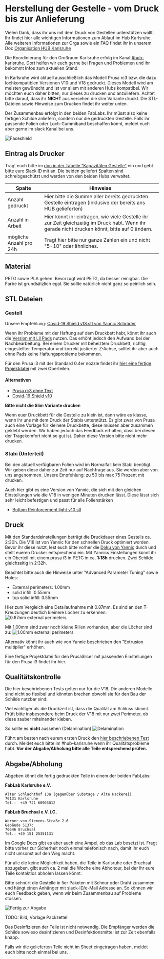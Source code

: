 # Herstellung der Gestelle - vom Druck bis zur Anlieferung
Vielen Dank, dass ihr uns mit dem Druck von Gestellen unterstützen wollt. Ihr findet hier alle wichtigen Informationen zum Ablauf im Hub Karlsruhe.
Alle weiteren Informationen zur Orga sowie ein FAQ findet ihr in unserem Doc [Organisation HUB Karlsruhe](https://docs.google.com/spreadsheets/d/1wsZU-VTYREOStcnClETrNQFkIYqHXFwlxU8IcKh8BXk)

Die Koordinierung für den Großraum Karlsruhe erfolg im Kanal [#hub-karlsruhe](https://app.slack.com/client/T010HM3B6BS/C010VSH5RD5). Dort helfen wir euch gerne bei Fragen und Problemen und ihr bekommt Infos zum aktuellen Stand.

In Karlsruhe wird aktuell ausschließlich das Modell Prusa rc3 bzw. die dazu lochkompatiblen Versionen V10 und V18 gedruckt.
Dieses Modell wird am meisten gewünscht und ist vor allem mit anderen Hubs kompatibel. Wir möchten euch daher bitten, nur dieses zu drucken und anzuliefern. Achtet bitte darauf, dass ihr **NICHT** aus versehen die slim Variante druckt. Die STL-Dateien sowie Hinweise zum Drucken findet ihr weiter unten.

Der Zusammenbau erfolgt in den beiden FabLabs. Ihr müsst also keine fertigen Schilde anliefern, sondern nur die gedruckten Gestelle. Falls ihr passende Folien oder Loch-Gummiband beschaffen könnt, meldet euch aber gerne im slack Kanal bei uns.

![Faceshield][shield]

## Eintrag als Drucker
Tragt euch bitte im [doc in der Tabelle "Kapazitäten Gestelle"](https://docs.google.com/spreadsheets/d/1wsZU-VTYREOStcnClETrNQFkIYqHXFwlxU8IcKh8BXk/edit#gid=0) ein und gebt bitte eure Slack ID mit an. Die beiden geliefert Spalten sind schreibgeschützt und werden von den beiden Hubs verwaltet.

Spalte | Hinweise
------------ | -------------
Anzahl gedruckt | Hier bitte die Summe aller bereits gedruckten Gestelle eintragen (inklusive der bereits ans HUB gelieferten)
Anzahl in Arbeit | Hier könnt ihr eintragen, wie viele Gestelle ihr zur Zeit gleichzeitig im Druck habt. Wenn ihr gerade nicht drucken könnt, bitte auf 0 ändern.
mögliche Anzahl pro 24h | Tragt hier bitte nur ganze Zahlen ein und nicht "5-10" oder ähnliches.

## Material
PETG sowie PLA gehen. Bevorzugt wird PETG, da besser reinigbar. Die Farbe ist grundsätzlich egal. Sie sollte natürlich nicht ganz so peinlich sein. 

## STL Dateien
### Gestell
Unsere Empfehlung: [Covid-19 Shield v18.stl von Yannic Schröder](https://github.com/yschroeder/face-shield/raw/master/stl/Covid-19%20Shield%20v18.stl)

Wenn ihr Probleme mit der Haftung auf dem Druckbett habt, könnt ihr auch die [Version mit Lil Pads](https://github.com/yschroeder/face-shield/raw/master/stl/Covid-19%20Shield%20v18%20Lily.stl) nutzen. Das erhöht jedoch den Aufwand bei der Nachbearbeitung. Bei einem Drucker mit beheiztem Druckbett, richtig eingestellter Temperatur und korrekt justierter Z-Achse, solltet ihr aber auch ohne Pads keine Haftungsprobleme bekommen.

Für den Prusa i3 mit der Standard 0.4er nozzle findet ihr [hier eine fertige Projektdatei](stl/Covid-19_Shield_v18_twin.3mf) mit zwei Oberteilen.

#### Alternativen
* [Prusa rc3 ohne Text](https://media.prusaprinters.org/media/prints/25857/stls/270587_b59f75d0-4b8a-4999-8417-e5e75874ff98/covid19_headband_rc3.stl)
* [Covid-19 Shield v10](https://github.com/yschroeder/face-shield/raw/master/stl/Covid-19%20Shield%20v10.stl)

**Bitte nicht die Slim Variante drucken**

Wenn euer Druckbett für die Gestelle zu klein ist, dann wäre es klasse, wenn ihr uns mit dem Druck der Stabis unterstützt. Es gibt zwar von Prusa auch eine Vorlage für kleinere Druckbette, diese müssen aber zusammen geklebt werden. Wir haben jedoch das Feedback erhalten, dass bei diesen der Tragekomfort nicht so gut ist. Daher diese Version bitte nicht mehr drucken.

### Stabi (Unterteil)
Bei den aktuell verfügbaren Folien wird im Normalfall kein Stabi benötigt. Wir geben diese daher zur Zeit nur auf Nachfrage aus. Sie werden aber von uns angenommen. Unsere Empfehlung: zu 50 bis max 75 Prozent mit drucken.

Auch hier gibt es eine Version von Yannic, die sich mit den gleichen Einstellungen wie die V18 in wenigen Minuten drucken lässt. Diese lässt sich sehr leicht befestigen und passt für alle Folienstärken

* [Bottom Reinforcement light v10.stl](https://github.com/yschroeder/face-shield/raw/master/stl/Bottom%20Reinforcement%20light%20v10.stl)

## Druck
Mit den Standardeinstellungen beträgt die Druckdauer eines Gestells ca. 2:30h. Die V18 ist von Yannic für den schnellen Druck optimiert worden. Bevor ihr diese nutzt, lest euch bitte vorher die [Doku von Yannic](https://github.com/yschroeder/face-shield) durch und stellt eueren Drucker entsprechend ein. Mit Yannics Einstellungen könnt ihr ein Oberteil mit einem prusa i3 in PETG in ca. **1:18h** drucken. Zwei Schilde gleichzeitig in 2:32h. 

Beachtet bitte auch die Hinweise unter "Advanced Parameter Tuning" sowie Holes:
* External perimeters: 1.00mm
* solid infill: 0.55mm
* top solid infill: 0.55mm

Hier zum Vergleich eine Detailaufnahme mit 0.87mm. Es sind an den T-Kreuzungen deutlich kleinere Löcher zu erkennen:
![0.87mm external perimeters][0.87mmperimeters]

Mit 1.00mm sind zwar noch kleine Rillen vorhanden, aber die Löcher sind zu:
![1.00mm external perimeters][1mmperimeters]

Alternativ könnt ihr auch wie von Yannic beschrieben den "Extrusion multiplier" erhöhen.

Eine fertige Projektdatei für den PrusaSlicer mit passenden Einstellungen für den Prusa i3 findet ihr hier.

## Qualitätskontrolle
Die hier beschriebenen Tests gelten nur für die V18. Die anderen Modelle sind nicht so flexibel und könnten brechen obwohl sie für den Bau der Schilde nutzbar sind.

Viel wichtiger als die Druckzeit ist, dass die Qualität am Schluss stimmt. Prüft bitte insbesondere beim Druck der V18 mit nur zwei Perimeter, ob diese sauber miteinander kleben. 

So sollte es **nicht** aussehen (Delamination)
![Delamination][delamination]


Führt am besten nach eurem ersten Druck den [hier beschriebenen Test](https://github.com/yschroeder/face-shield/blob/master/quality_control.md) durch. Meldet euch bitte im #hub-karlsruhe wenn ihr Qualitätsprobleme habt. **Vor der Abgabe/Abholung bitte alle Teile entsprechend prüfen.**

## Abgabe/Abholung
Abgeben könnt die fertig gedruckten Teile in einem der beiden FabLabs:

**FabLab Karlsruhe e.V.**
```
Alter Schlachthof 13a (gegenüber Substage / Alte Hackerei)
76131 Karlsruhe
Tel.:  +49 721 60906012	
```

**FabLab Bruchsal e.V. i.G.**
```
Werner-von-Siemens-Straße 2-6
Gebäude 5137c
76646 Bruchsal
Tel.: +49 151 25351131
```

Im Google Docs gibt es aber auch eine Ampel, ob das Lab besetzt ist. Fragt bitte vorher zur Sicherheit noch einmal telefonisch nach, damit ihr euch nicht umsonst auf den Weg macht.

Für alle die keine Möglichkeit haben, die Teile in Karlsruhe oder Bruchsal abzugeben, gibt auch ca. 2 mal die Woche eine Abholtour, bei der ihr eure Teile kontaktlos abholen lassen könnt. 

Bitte schnürt die Gestelle in 5er Paketen mit Schnur oder Draht zusammen und hängt einen Anhänger mit slack-ID/e-Mail Adresse an. So können wir euch Feedback geben, wenn wir beim Zusammenbau auf Probleme stossen.

![Fertig zur Abgabe][package]

TODO: Bild, Vorlage Packzettel

Das Desinfizieren der Teile ist nicht notwendig. Die Empfänger werden die Schilde sowieso desinfizieren und Desinfektionsmittel ist zur Zeit ebenfalls knapp.

Falls wir die gelieferten Teile nicht im Sheet eingetragen haben, meldet euch bitte noch einmal bei uns.

[shield]: images/shield.jpg "Faceshield"
[1mmperimeters]: images/1.00.jpg "1.00mm external perimeters"
[0.87mmperimeters]: images/0.87.jpg "0.87mm external perimeters"
[delamination]: images/delamination.jpg "Delamination"
[package]: images/package.jpg "Fertig zur Abgabe"

